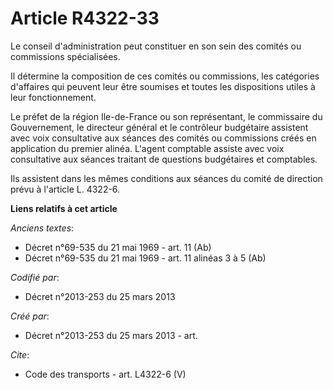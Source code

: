 # Article R4322-33

Le conseil d'administration peut constituer en son sein des comités ou commissions spécialisées. 

Il détermine la composition de ces comités ou commissions, les catégories d'affaires qui peuvent leur être soumises et toutes
les dispositions utiles à leur fonctionnement. 

Le préfet de la région Ile-de-France ou son représentant, le commissaire du Gouvernement, le directeur général et le
contrôleur budgétaire assistent avec voix consultative aux séances des comités ou commissions créés en application du premier
alinéa. L'agent comptable assiste avec voix consultative aux séances traitant de questions budgétaires et comptables. 

Ils assistent dans les mêmes conditions aux séances du comité de direction prévu à l'article L. 4322-6.

**Liens relatifs à cet article**

_Anciens textes_:

  - Décret n°69-535 du 21 mai 1969 - art. 11 (Ab)
  - Décret n°69-535 du 21 mai 1969 - art. 11 alinéas 3 à 5 (Ab)

_Codifié par_:

  - Décret n°2013-253 du 25 mars 2013

_Créé par_:

  - Décret n°2013-253 du 25 mars 2013 - art.

_Cite_:

  - Code des transports - art. L4322-6 (V)
